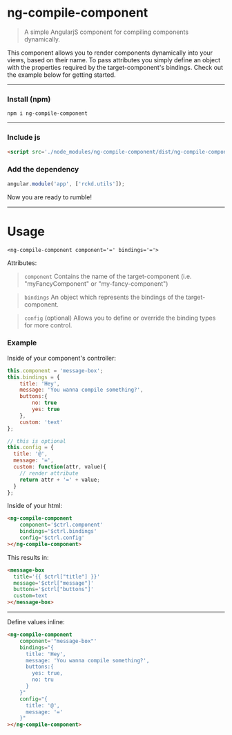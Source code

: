 # ng-compile-component
> A simple AngularjS component for compiling components dynamically.

This component allows you to render components dynamically into your views, based on their name. To pass attributes you simply define an object with the properties required by the target-component's bindings. Check out the example below for getting started.

---

### Install (npm)
```shell
npm i ng-compile-component
```

---

### Include js
```html
<script src='./node_modules/ng-compile-component/dist/ng-compile-component.min.js'></script>
```

### Add the dependency
```javascript
angular.module('app', ['rckd.utils']);
```
Now you are ready to rumble!

---
# Usage
`<ng-compile-component component='=' bindings='='>`

Attributes:

> `component`
> Contains the name of the target-component (i.e. "myFancyComponent" or "my-fancy-component")

> `bindings`
> An object which represents the bindings of the target-component.

> `config` (optional)
> Allows you to define or override the binding types for more control.

### Example

Inside of your component's controller:
```javascript
this.component = 'message-box';
this.bindings = {
    title: 'Hey',
    message: 'You wanna compile something?',
    buttons:{
        no: true
        yes: true
    },
    custom: 'text'
};

// this is optional
this.config = {
  title: '@',
  message: '=',
  custom: function(attr, value){
    // render attribute
    return attr + '=' + value;
  }
};
```

Inside of your html:
```html
<ng-compile-component
    component='$ctrl.component'
    bindings='$ctrl.bindings'
    config='$ctrl.config'
></ng-compile-component>
```

This results in:
```html
<message-box
  title='{{ $ctrl["title"] }}'
  message='$ctrl["message"]'
  buttons='$ctrl["buttons"]'
  custom=text
></message-box>
```
---

Define values inline:
```html
<ng-compile-component
    component='"message-box"'
    bindings="{
      title: 'Hey',
      message: 'You wanna compile something?',
      buttons:{
        yes: true,
        no: tru
      }
    }"
    config="{
      title: '@',
      message: '='
    }"
></ng-compile-component>
```
